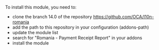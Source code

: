 To install this module, you need to:

  - clone the branch 14.0 of the repository
    <https://github.com/OCA/l10n-romania>
  - add the path to this repository in your configuration (addons-path)
  - update the module list
  - search for "Romania - Payment Receipt Report" in your addons
  - install the module
